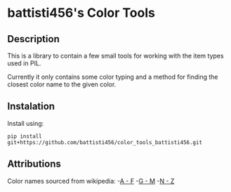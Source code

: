 # battisti456's Color Tools

## Description

This is a library to contain a few small tools for working with the item types used in PIL.

Currently it only contains some color typing and a method for finding the closest color name to the given color.

## Instalation

Install using:

```terminal
pip install git+https://github.com/battisti456/color_tools_battisti456.git
```

## Attributions

Color names sourced from wikipedia:
 -[A - F]( https://en.wikipedia.org/wiki/List_of_colors:_A%E2%80%93F )
 -[G - M]( https://en.wikipedia.org/wiki/List_of_colors:_G%E2%80%93M )
 -[N - Z]( https://en.wikipedia.org/wiki/List_of_colors:_N%E2%80%93Z )
